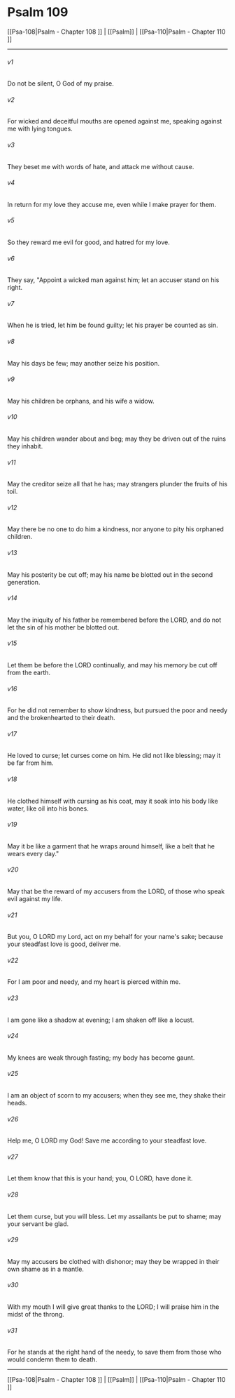 # Psalm 109

[[Psa-108|Psalm - Chapter 108 ]] | [[Psalm]] | [[Psa-110|Psalm - Chapter 110 ]]
***

###### v1
Do not be silent, O God of my praise.
###### v2
For wicked and deceitful mouths are opened against me, speaking against me with lying tongues.
###### v3
They beset me with words of hate, and attack me without cause.
###### v4
In return for my love they accuse me, even while I make prayer for them.
###### v5
So they reward me evil for good, and hatred for my love.
###### v6
They say, "Appoint a wicked man against him; let an accuser stand on his right.
###### v7
When he is tried, let him be found guilty; let his prayer be counted as sin.
###### v8
May his days be few; may another seize his position.
###### v9
May his children be orphans, and his wife a widow.
###### v10
May his children wander about and beg; may they be driven out of the ruins they inhabit.
###### v11
May the creditor seize all that he has; may strangers plunder the fruits of his toil.
###### v12
May there be no one to do him a kindness, nor anyone to pity his orphaned children.
###### v13
May his posterity be cut off; may his name be blotted out in the second generation.
###### v14
May the iniquity of his father be remembered before the LORD, and do not let the sin of his mother be blotted out.
###### v15
Let them be before the LORD continually, and may his memory be cut off from the earth.
###### v16
For he did not remember to show kindness, but pursued the poor and needy and the brokenhearted to their death.
###### v17
He loved to curse; let curses come on him. He did not like blessing; may it be far from him.
###### v18
He clothed himself with cursing as his coat, may it soak into his body like water, like oil into his bones.
###### v19
May it be like a garment that he wraps around himself, like a belt that he wears every day."
###### v20
May that be the reward of my accusers from the LORD, of those who speak evil against my life.
###### v21
But you, O LORD my Lord, act on my behalf for your name's sake; because your steadfast love is good, deliver me.
###### v22
For I am poor and needy, and my heart is pierced within me.
###### v23
I am gone like a shadow at evening; I am shaken off like a locust.
###### v24
My knees are weak through fasting; my body has become gaunt.
###### v25
I am an object of scorn to my accusers; when they see me, they shake their heads.
###### v26
Help me, O LORD my God! Save me according to your steadfast love.
###### v27
Let them know that this is your hand; you, O LORD, have done it.
###### v28
Let them curse, but you will bless. Let my assailants be put to shame; may your servant be glad.
###### v29
May my accusers be clothed with dishonor; may they be wrapped in their own shame as in a mantle.
###### v30
With my mouth I will give great thanks to the LORD; I will praise him in the midst of the throng.
###### v31
For he stands at the right hand of the needy, to save them from those who would condemn them to death.

***

[[Psa-108|Psalm - Chapter 108 ]] | [[Psalm]] | [[Psa-110|Psalm - Chapter 110 ]]
